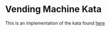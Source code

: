 # Vending Machine Kata

This is an implementation of the kata found [here](https://github.com/guyroyse/vending-machine-kata)